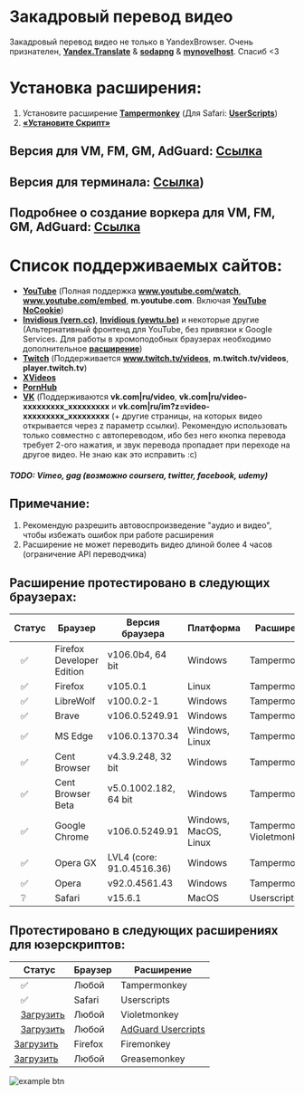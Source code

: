 # Закадровый перевод видео

Закадровый перевод видео не только в YandexBrowser.
Очень признателен, **[Yandex.Translate](https://translate.yandex.ru/)** & **[sodapng](https://github.com/sodapng)** & **[mynovelhost](https://github.com/mynovelhost)**. Спасиб <3

# Установка расширения:
1. Установите расширение **[Tampermonkey](https://www.tampermonkey.net/)** (Для Safari: **[UserScripts](https://apps.apple.com/app/userscripts/id1463298887 )**)
2. **[«Установите Скрипт»](https://raw.githubusercontent.com/ilyhalight/voice-over-translation/master/vot.user.js)**

## Версия для VM, FM, GM, AdGuard: **[Ссылка](https://raw.githubusercontent.com/ilyhalight/voice-over-translation/master/vot-cloudflare.user.js)**
## Версия для терминала: **[Ссылка](https://github.com/ilyhalight/voice-over-translation/vot-cli))**
## Подробнее о создание воркера для VM, FM, GM, AdGuard: **[Ссылка](https://github.com/mynovelhost/voice-over-translation/)**

# Список поддерживаемых сайтов:
- **[YouTube](https://www.youtube.com)** (Полная поддержка **www.youtube.com/watch**, **www.youtube.com/embed**, **m.youtube.com**. Включая **[YouTube NoCookie](https://www.youtube-nocookie.com/)**)
- **[Invidious (vern.cc)](https://inv.vern.cc)**, **[Invidious (yewtu.be)](https://yewtu.be)** и некоторые другие (Альтернативный фронтенд для YouTube, без привязки к Google Services. Для работы в хромоподобных браузерах необходимо дополнительное **[расширение](https://chrome.google.com/webstore/detail/disable-content-security/ieelmcmcagommplceebfedjlakkhpden/related)**)
- **[Twitch](https://www.twitch.tv)** (Поддерживается **www.twitch.tv/videos**, **m.twitch.tv/videos**, **player.twitch.tv**)
- **[XVideos](https://xvideos.com/)**
- **[PornHub](https://rt.pornhub.com/)**
- **[VK](https://vk.com)** (Поддерживаются **vk.com|ru/video**, **vk.com|ru/video-xxxxxxxxx_xxxxxxxxx** и **vk.com|ru/im?z=video-xxxxxxxxx_xxxxxxxxx** (+ другие страницы, на которых видео открывается через z параметр ссылки). Рекомендую использовать только совместно с автопереводом, ибо без него кнопка перевода требует 2-ого нажатия, и звук перевода пропадает при переходе на другое видео. Не знаю как это исправить :с)
##### TODO: Vimeo, gag (возможно coursera, twitter, facebook, udemy)

## Примечание:
1. Рекомендую разрешить автовоспроизведение "аудио и видео", чтобы избежать ошибок при работе расширения
2. Расширение не может переводить видео длиной более 4 часов (ограничение API переводчика)

## Расширение протестировано в следующих браузерах:
| Статус | Браузер | Версия браузера | Платформа | Расширение
|---|---|---|---|---
| ⠀✅ | Firefox Developer Edition | v106.0b4, 64 bit | Windows | Tampermonkey
| ⠀✅ | Firefox | v105.0.1 | Linux | Tampermonkey
| ⠀✅ | LibreWolf | v100.0.2-1 | Windows | Tampermonkey
| ⠀✅ | Brave | v106.0.5249.91 | Windows | Tampermonkey
| ⠀✅ | MS Edge | v106.0.1370.34 | Windows, Linux | Tampermonkey
| ⠀✅ | Cent Browser | v4.3.9.248, 32 bit | Windows | Tampermonkey
| ⠀✅ | Cent Browser Beta | v5.0.1002.182, 64 bit | Windows | Tampermonkey
| ⠀✅ | Google Chrome | v106.0.5249.91 | Windows, MacOS, Linux | Tampermonkey, Violetmonkey
| ⠀✅ | Opera GX | LVL4 (core: 91.0.4516.36) | Windows | Tampermonkey
| ⠀✅ | Opera | v92.0.4561.43 | Windows | Tampermonkey
| ⠀❔ | Safari | v15.6.1 | MacOS | Userscripts

## Протестировано в следующих расширениях для юзерскриптов:
| Статус | Браузер | Расширение
|---|---|---
| ⠀✅ | Любой | Tampermonkey
| ⠀✅ | Safari | Userscripts
| ⠀[Загрузить](https://raw.githubusercontent.com/ilyhalight/voice-over-translation/master/vot-cloudflare.user.js) | Любой | Violetmonkey 
| ⠀[Загрузить](https://raw.githubusercontent.com/ilyhalight/voice-over-translation/master/vot-cloudflare.user.js) | Любой | [AdGuard Usercripts](https://kb.adguard.com/en/general/userscripts#supported-apps)
|  [Загрузить](https://raw.githubusercontent.com/ilyhalight/voice-over-translation/master/vot-cloudflare.user.js) | Firefox | Firemonkey
|  [Загрузить](https://raw.githubusercontent.com/ilyhalight/voice-over-translation/master/vot-cloudflare.user.js) | Любой | Greasemonkey

![example btn](https://github.com/ilyhalight/voice-over-translation/blob/master/img/example.png "btn")
